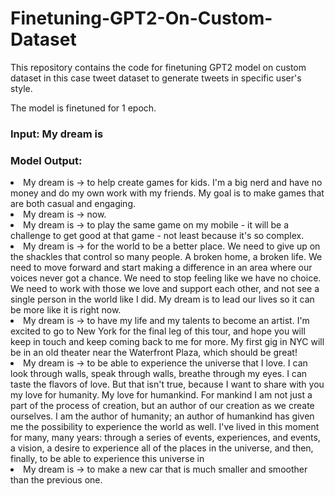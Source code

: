 # Finetuning-GPT2-On-Custom-Dataset
This repository contains the code for finetuning GPT2 model on custom dataset in this case tweet dataset to generate tweets in specific user's style. 

The model is finetuned for 1 epoch.

### Input: My dream is

### Model Output:
<li> My dream is ->  to help create games for kids. I'm a big nerd and have no money and do my own work with my friends. My goal is to make games that are both casual and engaging.</li>
<li> My dream is ->  now. </li>
<li> My dream is ->  to play the same game on my mobile - it will be a challenge to get good at that game - not least because it's so complex. </li>
<li> My dream is ->  for the world to be a better place. We need to give up on the shackles that control so many people. A broken home, a broken life. We need to move forward and start making a difference in an area where our voices never got a chance. We need to stop feeling like we have no choice. We need to work with those we love and support each other, and not see a single person in the world like I did. My dream is to lead our lives so it can be more like it is right now.</li>
<li> My dream is ->  to have my life and my talents to become an artist. I'm excited to go to New York for the final leg of this tour, and hope you will keep in touch and keep coming back to me for more. My first gig in NYC will be in an old theater near the Waterfront Plaza, which should be great!</li>
<li> My dream is ->  to be able to experience the universe that I love. I can look through walls, speak through walls, breathe through my eyes. I can taste the flavors of love. But that isn't true, because I want to share with you my love for humanity. My love for humankind. For mankind I am not just a part of the process of creation, but an author of our creation as we create ourselves. I am the author of humanity; an author of humankind has given me the possibility to experience the world as well. I've lived in this moment for many, many years: through a series of events, experiences, and events, a vision, a desire to experience all of the places in the universe, and then, finally, to be able to experience this universe in </li>
<li> My dream is ->  to make a new car that is much smaller and smoother than the previous one.</li> 

